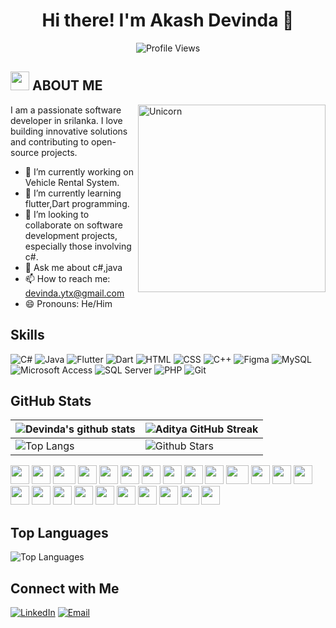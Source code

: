 <h1 align="center">Hi there! I'm Akash Devinda 👋</h1>

<p align="center">
  <img src="https://komarev.com/ghpvc/?username=akashdevinda" alt="Profile Views">
</p>


## <img src="https://media.giphy.com/media/ObNTw8Uzwy6KQ/giphy.gif" width="30px"> ABOUT ME

<img align="right" width=300px alt="Unicorn" src="https://c.tenor.com/GN73MKBawZYAAAAi/busy-cute.gif" />
I am a passionate software developer in srilanka. I love building innovative solutions and contributing to open-source projects.

- 🔭 I’m currently working on Vehicle Rental System.  
- 🌱 I’m currently learning flutter,Dart programming.
- 👯 I’m looking to collaborate on software development projects, especially those involving c#.
- 💬 Ask me about c#,java
- 📫 How to reach me: devinda.ytx@gmail.com
- 😄 Pronouns: He/Him


## Skills

![C#](https://img.shields.io/badge/-C%23-333333?style=flat&logo=c-sharp)
![Java](https://img.shields.io/badge/-Java-333333?style=flat&logo=java)
![Flutter](https://img.shields.io/badge/-Flutter-333333?style=flat&logo=flutter)
![Dart](https://img.shields.io/badge/-Dart-333333?style=flat&logo=dart)
![HTML](https://img.shields.io/badge/-HTML-333333?style=flat&logo=html5)
![CSS](https://img.shields.io/badge/-CSS-333333?style=flat&logo=css3)
![C++](https://img.shields.io/badge/-C++-333333?style=flat&logo=c%2B%2B)
![Figma](https://img.shields.io/badge/-Figma-333333?style=flat&logo=figma&logoColor=white)
![MySQL](https://img.shields.io/badge/-MySQL-333333?style=flat&logo=mysql)
![Microsoft Access](https://img.shields.io/badge/-Microsoft%20Access-333333?style=flat&logo=microsoft-access&logoColor=white)
![SQL Server](https://img.shields.io/badge/-Microsoft%20SQL%20Server-333333?style=flat&logo=microsoft-sql-server)
![PHP](https://img.shields.io/badge/-PHP-333333?style=flat&logo=php)
![Git](https://img.shields.io/badge/-Git-333333?style=flat&logo=git)



## GitHub Stats

| ![Devinda's github stats](https://github-readme-stats.vercel.app/api?username=dadevindaa&show_icons=true&theme=tokyonight) | ![Aditya GitHub Streak](https://github-readme-streak-stats.herokuapp.com/?user=dadevindaa&theme=tokyonight) |
| --- | --- |
| ![Top Langs](https://github-readme-stats.vercel.app/api/top-langs/?username=dadevinda&theme=tokyonight) | ![Github Stars](https://github-readme-stats.vercel.app/api?username=dadevinda&show_icons=true&locale=en&count_private=true&hide_rank=true&custom_title=My%20GitHub%20Stats&disable_animations=true&theme=tokyonight) |




<div>
    <img src="https://cultofthepartyparrot.com/parrots/hd/githubparrot.gif" width="30" height="30"/>
    <img src="https://cultofthepartyparrot.com/flags/hd/indiaparrot.gif" width="30" height="30"/>
    <img src="https://cultofthepartyparrot.com/parrots/asyncparrot.gif" width="36" height="30"/>
    <img src="https://cultofthepartyparrot.com/parrots/exceptionallyfastparrot.gif" width="30" height="30"/>
    <img src="https://cultofthepartyparrot.com/parrots/hd/60fpsparrot.gif" width="30" height="30"/>
    <img src="https://cultofthepartyparrot.com/parrots/hd/jumpingparrot.gif" width="30" height="30"/>
    <img src="https://cultofthepartyparrot.com/parrots/hd/opensourceparrot.gif" width="30" height="30"/>
    <img src="https://cultofthepartyparrot.com/parrots/hd/dealwithitnowparrot.gif" width="30" height="30"/>
    <img src="https://cultofthepartyparrot.com/parrots/hd/hypnoparrotlight.gif" width="30" height="30"/>
    <img src="https://cultofthepartyparrot.com/parrots/databaseparrot.gif" width="30" height="30"/>
    <img src="https://cultofthepartyparrot.com/parrots/fixparrot.gif" width="36" height="30"/>
    <img src="https://cultofthepartyparrot.com/parrots/hd/laptop_parrot.gif" width="30" height="30"/>
    <img src="https://cultofthepartyparrot.com/parrots/hd/spinningparrot.gif" width="30" height="30"/>
    <img src="https://cultofthepartyparrot.com/parrots/hd/levitationparrot.gif" width="30" height="30"/>
    <img src="https://cultofthepartyparrot.com/parrots/hd/meldparrot.gif" width="30" height="30"/>
    <img src="https://cultofthepartyparrot.com/parrots/slomoparrot.gif" width="30" height="30"/>
    <img src="https://cultofthepartyparrot.com/parrots/hd/moonwalkingparrot.gif" width="30" height="30"/>
    <img src="https://cultofthepartyparrot.com/parrots/hd/stableparrot.gif" width="30" height="30"/>
    <img src="https://cultofthepartyparrot.com/parrots/hd/scienceparrot.gif" width="30" height="30"/>
    <img src="https://cultofthepartyparrot.com/parrots/hd/pirateparrot.gif" width="30" height="30"/>
    <img src="https://cultofthepartyparrot.com/parrots/hd/footballparrot.gif" width="30" height="30"/>
    <img src="https://cultofthepartyparrot.com/parrots/hd/illuminatiparrot.gif" width="30" height="30"/>
    <img src="https://cultofthepartyparrot.com/parrots/hd/hypnoparrotdark.gif" width="30" height="30"/>
    <img src="https://cultofthepartyparrot.com/parrots/hd/mustacheparrot.gif" width="30" height="30"/>
</div>

## Top Languages

![Top Languages](https://github-readme-stats.vercel.app/api/top-langs/?username=yourusername&layout=compact&hide_border=true)

## Connect with Me

[![LinkedIn](https://img.shields.io/badge/-LinkedIn-0077B5?style=flat&logo=LinkedIn&logoColor=white)](https://www.linkedin.com/in/dadevinda)
[![Email](https://img.shields.io/badge/-Email-D14836?style=flat&logo=Gmail&logoColor=white)](mailto:devinda.ytx@gmail.com)


